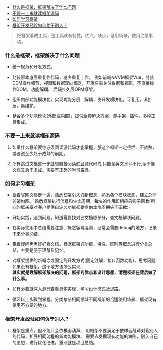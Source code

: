 
<!-- vim-markdown-toc GFM -->

- [什么是框架，框架解决了什么问题](#什么是框架框架解决了什么问题)
- [不要一上来就读框架源码](#不要一上来就读框架源码)
- [如何学习框架](#如何学习框架)
- [框架开发经验如何优于别人？](#框架开发经验如何优于别人)

<!-- vim-markdown-toc -->


> 把框架看成工具，是工具就有特性，优点，缺点，适用场景，使用注意事项。


### 什么是框架，框架解决了什么问题
  - 统一规范和开发方式。

  - 封装原本底层重复性代码，减少重复工作。
    例如前端MVVM框架Vue，封装DOM操作细节，视图和数据双向绑定，开发只需关注数据和视图，不直接操作DOM，功能解耦。
    后端持久层ORM框架。

  - 组织内部功能模块化，实现功能分层、解耦，使开发模块化，可复用，易扩展，易维护。

  - 整合多个功能模块(外部或内部)，提供全套解决方案，脚手架，插件，多种工具集成。


### 不要一上来就读框架源码
1. 如果什么框架要你必须阅读源代码才能掌握，那这个框架一定很烂、不成熟，或者说至少处于成熟的前期。

2. 所有跳过文档这一步就想直接阅读底层源代码的,只能是英文水平不行,读不懂文档又急于求成。需要有正确的学习路径。


### 如何学习框架
- 跟着官网文档走一遍，熟悉框架引入的新概念，熟悉各个模块概念，建立总体的架构图。
  熟悉框架执行流程和生命周期，每块的作用即相应的钩子函数(所有的框架要对客户提供自定义功能都要提供生命周期钩子函数)。

- 开始实践，遇到问题，知道需要找对应文档哪部分，查文档解决问题。

- 在实际使用中总结需要注意、概念容易混淆，经常会需要debug的地方，记录下来分类总结。

- 带着疑问再再好好看文档。根据框架的功能、特性、区别等概念进行分类总结，主要是便于理解及记忆。

- 对框架提供的新概念或固定的开发方式(固定注解，接口函数功能)，思考问题: 如果没有框架，这个地方该怎么实现。  
  **其实就是理解框架解决的问题，框架的优点和设计思想，清楚框架在背后做了什么事。**

- 如有必要就深入源码查看具体实现，学习设计模式及思路。

- 循环以上步骤到掌握。分类总结相同领域不同框架的合适使用场景、框架现有使用不方便的地方。


### 框架开发经验如何优于别人？

1. 框架是重点，但不能只会依样画葫芦。
   用框架不要满足于依样画葫芦对着别人的代码，扩展相同流程的新功能模块。
   需要去发掘现有功能的缺陷，融入自己的思想，进行优化改进。重点就是项目总结。


